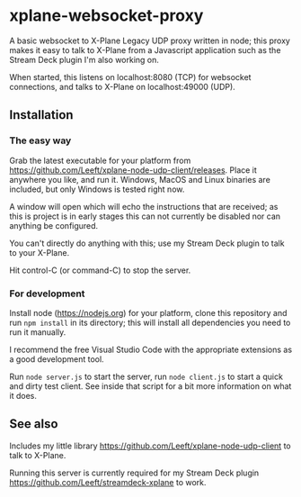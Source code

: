 # xplane-websocket-proxy

A basic websocket to X-Plane Legacy UDP proxy written in node; this proxy makes it easy to talk to X-Plane from a Javascript application such as the Stream Deck plugin I'm also working on.

When started, this listens on localhost:8080 (TCP) for websocket connections, and talks to X-Plane on localhost:49000 (UDP).

## Installation

### The easy way

Grab the latest executable for your platform from https://github.com/Leeft/xplane-node-udp-client/releases. Place it anywhere you like, and run it. Windows, MacOS and Linux binaries are included, but only Windows is tested right now.

A window will open which will echo the instructions that are received; as this is project is in early stages this can not currently be disabled nor can anything be configured.

You can't directly do anything with this; use my Stream Deck plugin to talk to your X-Plane.

Hit control-C (or command-C) to stop the server.

### For development

Install node (https://nodejs.org) for your platform, clone this repository and run `npm install` in its directory; this will install all dependencies you need to run it manually.

I recommend the free Visual Studio Code with the appropriate extensions as a good development tool.

Run `node server.js` to start the server, run `node client.js` to start a quick and dirty test client. See inside that script for a bit more information on what it does.

## See also

Includes my little library https://github.com/Leeft/xplane-node-udp-client to talk to X-Plane.

Running this server is currently required for my Stream Deck plugin https://github.com/Leeft/streamdeck-xplane to work.